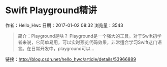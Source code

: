 # Swift Playground精讲
作者：Hello_Hwc
日期：2017-01-02 08:32
浏览量：3543
> 简介：Playground是啥？
  Playground是一个强大的工具。对于Swift初学者来说，它简单易用，可以实时预览代码效果，非常适合学习Swift这门语言。在日常开发中，playground可以...

 链接：http://blog.csdn.net/hello_hwc/article/details/53966889
